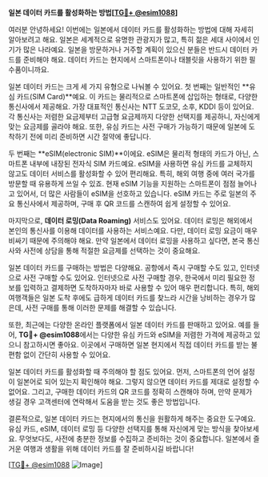 **일본 데이터 카드를 활성화하는 방법[[TG💪+ @esim1088](https://t.me/s/esim1088)]**

여러분 안녕하세요! 이번에는 일본에서 데이터 카드를 활성화하는 방법에 대해 자세히 알아보려고 해요. 일본은 세계적으로 유명한 관광지가 많고, 특히 젊은 세대 사이에서 인기가 많은 나라예요. 일본을 방문하거나 거주할 계획이 있으신 분들은 반드시 데이터 카드를 준비해야 해요. 데이터 카드는 현지에서 스마트폰이나 태블릿을 사용하기 위한 필수품이니까요.

일본 데이터 카드는 크게 세 가지 유형으로 나눠볼 수 있어요. 첫 번째는 일반적인 **유심 카드(SIM Card)**예요. 이 카드는 물리적으로 스마트폰에 삽입하는 형태로, 다양한 통신사에서 제공해요. 가장 대표적인 통신사는 NTT 도코모, 소후, KDDI 등이 있어요. 각 통신사는 저렴한 요금제부터 고급형 요금제까지 다양한 선택지를 제공하니, 자신에게 맞는 요금제를 골라야 해요. 또한, 유심 카드는 사전 구매가 가능하기 때문에 일본에 도착하기 전에 미리 준비하면 시간 절약에 좋답니다.

두 번째는 **eSIM(electronic SIM)**이에요. eSIM은 물리적 형태의 카드가 아닌, 스마트폰 내부에 내장된 전자식 SIM 카드예요. eSIM을 사용하면 유심 카드를 교체하지 않고도 데이터 서비스를 활성화할 수 있어 편리해요. 특히, 해외 여행 중에 여러 국가를 방문할 때 유용하게 쓰일 수 있죠. 현재 eSIM 기능을 지원하는 스마트폰이 점점 늘어나고 있어서, 더 많은 사람들이 eSIM을 선호하고 있습니다. eSIM 카드는 주로 일본의 주요 통신사에서 제공하며, 구매 후 QR 코드를 스캔하여 쉽게 설정할 수 있어요.

마지막으로, **데이터 로밍(Data Roaming)** 서비스도 있어요. 데이터 로밍은 해외에서 본인의 통신사를 이용해 데이터를 사용하는 서비스예요. 다만, 데이터 로밍 요금이 매우 비싸기 때문에 주의해야 해요. 만약 일본에서 데이터 로밍을 사용하고 싶다면, 본국 통신사와 사전에 상담을 통해 적절한 요금제를 선택하는 것이 중요해요.

일본 데이터 카드를 구매하는 방법은 다양해요. 공항에서 즉시 구매할 수도 있고, 인터넷으로 사전 구매할 수도 있어요. 인터넷으로 사전 구매할 경우, 한국에서 미리 필요한 정보를 입력하고 결제하면 도착하자마자 바로 사용할 수 있어 매우 편리합니다. 특히, 해외 여행객들은 일본 도착 후에도 급하게 데이터 카드를 찾느라 시간을 낭비하는 경우가 많은데, 사전 구매를 통해 이러한 문제를 해결할 수 있습니다.

또한, 최근에는 다양한 온라인 플랫폼에서 일본 데이터 카드를 판매하고 있어요. 예를 들어, **TG💪+ @esim1088**에서는 다양한 유심 카드와 eSIM을 저렴한 가격에 제공하고 있으니 참고하시면 좋아요. 이곳에서 구매하면 일본 현지에서 직접 데이터 카드를 받는 불편함 없이 간단히 사용할 수 있어요.

일본 데이터 카드를 활성화할 때 주의해야 할 점도 있어요. 먼저, 스마트폰의 언어 설정이 일본어로 되어 있는지 확인해야 해요. 그렇지 않으면 데이터 카드를 제대로 설정할 수 없어요. 그리고, 구매한 데이터 카드의 QR 코드를 정확히 스캔해야 하며, 만약 문제가 생길 경우 고객센터에 연락해서 도움을 받는 것도 좋은 방법입니다.

결론적으로, 일본 데이터 카드는 현지에서의 통신을 원활하게 해주는 중요한 도구예요. 유심 카드, eSIM, 데이터 로밍 등 다양한 선택지를 통해 자신에게 맞는 방식을 찾아보세요. 무엇보다도, 사전에 충분한 정보를 수집하고 준비하는 것이 중요합니다. 일본에서 즐거운 여행과 생활을 위해 데이터 카드를 잘 준비하시길 바랍니다!

[[TG💪+ @esim1088](https://t.me/s/esim1088) ![Image](https://i.postimg.cc/Y0z9fWf4/image.png)]